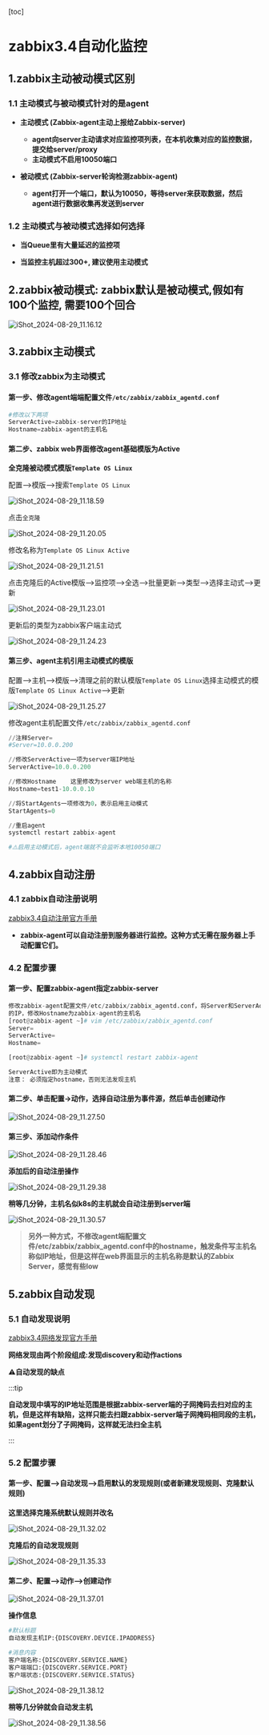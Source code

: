 [toc]



# zabbix3.4自动化监控

## 1.zabbix主动被动模式区别

### 1.1 主动模式与被动模式针对的是agent

- **主动模式 (Zabbix-agent主动上报给Zabbix-server)**
  - **agent向server主动请求对应监控项列表，在本机收集对应的监控数据，提交给server/proxy**
  - **主动模式不启用10050端口**

- **被动模式 (Zabbix-server轮询检测zabbix-agent)**

  - **agent打开一个端口，默认为10050，等待server来获取数据，然后agent进行数据收集再发送到server**

  

### 1.2 主动模式与被动模式选择如何选择

- **当Queue里有大量延迟的监控项**

- **当监控主机超过300+, 建议使用主动模式**



## 2.zabbix被动模式: zabbix默认是被动模式,假如有100个监控, 需要100个回合

![iShot_2024-08-29_11.16.12](https://raw.githubusercontent.com/pptfz/picgo-images/master/img/iShot_2024-08-29_11.16.12.png)





## 3.zabbix主动模式

### 3.1 修改zabbix为主动模式

#### 第一步、修改agent端端配置文件``/etc/zabbix/zabbix_agentd.conf``

```python
#修改以下两项
ServerActive=zabbix-server的IP地址
Hostname=zabbix-agent的主机名
```

#### 第二步、zabbix web界面修改agent基础模版为Active

**全克隆被动模式模版``Template OS Linux``**

配置-->模版-->搜索``Template OS Linux``

![iShot_2024-08-29_11.18.59](https://raw.githubusercontent.com/pptfz/picgo-images/master/img/iShot_2024-08-29_11.18.59.png)





点击``全克隆``

![iShot_2024-08-29_11.20.05](https://raw.githubusercontent.com/pptfz/picgo-images/master/img/iShot_2024-08-29_11.20.05.png)



修改名称为``Template OS Linux Active``

![iShot_2024-08-29_11.21.51](https://raw.githubusercontent.com/pptfz/picgo-images/master/img/iShot_2024-08-29_11.21.51.png)







点击克隆后的Active模版-->监控项-->全选-->批量更新-->类型-->选择主动式-->更新

![iShot_2024-08-29_11.23.01](https://raw.githubusercontent.com/pptfz/picgo-images/master/img/iShot_2024-08-29_11.23.01.png)



更新后的类型为zabbix客户端主动式

![iShot_2024-08-29_11.24.23](https://raw.githubusercontent.com/pptfz/picgo-images/master/img/iShot_2024-08-29_11.24.23.png)





#### 第三步、agent主机引用主动模式的模版

配置-->主机-->模版-->清理之前的默认模版``Template OS Linux``选择主动模式的模版``Template OS Linux Active``-->更新

![iShot_2024-08-29_11.25.27](https://raw.githubusercontent.com/pptfz/picgo-images/master/img/iShot_2024-08-29_11.25.27.png)









修改agent主机配置文件``/etc/zabbix/zabbix_agentd.conf``

```python
//注释Server=
#Server=10.0.0.200

//修改ServerActive一项为server端IP地址
ServerActive=10.0.0.200

//修改Hostname	这里修改为server web端主机的名称
Hostname=test1-10.0.0.10

//将StartAgents一项修改为0，表示启用主动模式
StartAgents=0

//重启agent
systemctl restart zabbix-agent

#⚠️启用主动模式后，agent端就不会监听本地10050端口
```



## 4.zabbix自动注册

### 4.1 zabbix自动注册说明

[zabbix3.4自动注册官方手册](https://www.zabbix.com/documentation/3.4/zh/manual/discovery/auto_registration)

- **zabbix-agent可以自动注册到服务器进行监控。这种方式无需在服务器上手动配置它们。**



### 4.2 配置步骤

#### **第一步、配置zabbix-agent指定zabbix-server**

```python
修改zabbix-agent配置文件/etc/zabbix/zabbix_agentd.conf，将Server和ServerActive都指定为zabbix-server
的IP，修改Hostname为zabbix-agent的主机名
[root@zabbix-agent ~]# vim /etc/zabbix/zabbix_agentd.conf
Server=
ServerActive=
Hostname=

[root@zabbix-agent ~]# systemctl restart zabbix-agent

ServerActive即为主动模式
注意： 必须指定hostname，否则无法发现主机
```

#### 第二步、单击配置->动作，选择自动注册为事件源，然后单击创建动作

![iShot_2024-08-29_11.27.50](https://raw.githubusercontent.com/pptfz/picgo-images/master/img/iShot_2024-08-29_11.27.50.png)







#### 第三步、添加动作条件

![iShot_2024-08-29_11.28.46](https://raw.githubusercontent.com/pptfz/picgo-images/master/img/iShot_2024-08-29_11.28.46.png)







**添加后的自动注册操作**

![iShot_2024-08-29_11.29.38](https://raw.githubusercontent.com/pptfz/picgo-images/master/img/iShot_2024-08-29_11.29.38.png)



**稍等几分钟，主机名似k8s的主机就会自动注册到server端**

![iShot_2024-08-29_11.30.57](https://raw.githubusercontent.com/pptfz/picgo-images/master/img/iShot_2024-08-29_11.30.57.png)



> **另外一种方式，不修改agent端配置文件/etc/zabbix/zabbix_agentd.conf中的hostname，触发条件写主机名称似IP地址，但是这样在web界面显示的主机名称是默认的Zabbix Server，感觉有些low**



## 5.zabbix自动发现

### 5.1 自动发现说明

[zabbix3.4网络发现官方手册](https://www.zabbix.com/documentation/3.4/zh/manual/discovery/network_discovery)

**网络发现由两个阶段组成:发现discovery和动作actions**

⚠️**自动发现的缺点**

:::tip

**自动发现中填写的IP地址范围是根据zabbix-server端的子网掩码去扫对应的主机，但是这样有缺陷，这样只能去扫跟zabbix-server端子网掩码相同段的主机，如果agent划分了子网掩码，这样就无法扫全主机**

:::





### 5.2 配置步骤

#### 第一步、配置-->自动发现-->启用默认的发现规则(或者新建发现规则、克隆默认规则)

**这里选择克隆系统默认规则并改名**

![iShot_2024-08-29_11.32.02](https://raw.githubusercontent.com/pptfz/picgo-images/master/img/iShot_2024-08-29_11.32.02.png)







**克隆后的自动发现规则**

![iShot_2024-08-29_11.35.33](https://raw.githubusercontent.com/pptfz/picgo-images/master/img/iShot_2024-08-29_11.35.33.png)





#### 第二步、配置-->动作-->创建动作

![iShot_2024-08-29_11.37.01](https://raw.githubusercontent.com/pptfz/picgo-images/master/img/iShot_2024-08-29_11.37.01.png)



**操作信息**

```python
#默认标题
自动发现主机IP:{DISCOVERY.DEVICE.IPADDRESS}

#消息内容
客户端名称:{DISCOVERY.SERVICE.NAME}
客户端端口:{DISCOVERY.SERVICE.PORT}
客户端状态:{DISCOVERY.SERVICE.STATUS}
```

![iShot_2024-08-29_11.38.12](https://raw.githubusercontent.com/pptfz/picgo-images/master/img/iShot_2024-08-29_11.38.12.png)







**稍等几分钟就会自动发主机**

![iShot_2024-08-29_11.38.56](https://raw.githubusercontent.com/pptfz/picgo-images/master/img/iShot_2024-08-29_11.38.56.png)
